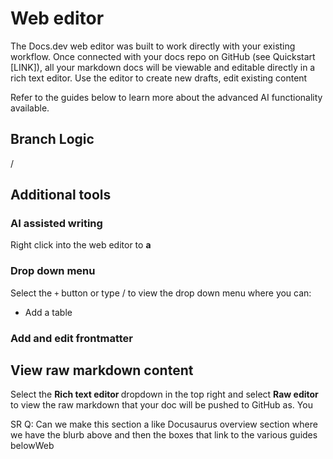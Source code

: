 # Web editor

The Docs.dev web editor was built to work directly with your existing workflow. Once connected with your docs repo on GitHub (see Quickstart \[LINK]), all your markdown docs will be viewable and editable directly in a rich text editor. Use the editor to create new drafts, edit existing content

Refer to the guides below to learn more about the advanced AI functionality available.

## Branch Logic

/

## Additional tools

### AI assisted writing

Right click into the web editor to **a**

### Drop down menu

Select the `+` button or type / to view the drop down menu where you can:

* Add a table

### Add and edit frontmatter

## View raw markdown content

Select the **Rich text editor&#x20;**&#x64;ropdown in the top right and select **Raw editor** to view the raw markdown that your doc will be pushed to GitHub as. You

SR Q: Can we make this section a like Docusaurus overview section where we have the blurb above and then the boxes that link to the various guides belowWeb
